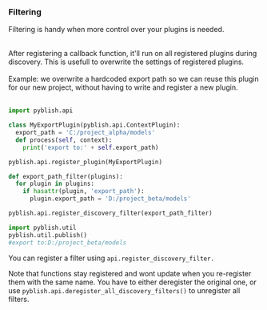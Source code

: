 ### Filtering

Filtering is handy when more control over your plugins is needed. 

<br>
After registering a callback function, it'll run on all registered plugins during discovery.
This is usefull to overwrite the settings of registered plugins.

<br>
<br>
Example: we overwrite a hardcoded export path so we can reuse this plugin for our new project, without having to write and register a new plugin.

<br>
<br>

```python
import pyblish.api

class MyExportPlugin(pyblish.api.ContextPlugin):
  export_path = 'C:/project_alpha/models'
  def process(self, context):
    print('export to:' + self.export_path)

pyblish.api.register_plugin(MyExportPlugin)

def export_path_filter(plugins):
  for plugin in plugins:
    if hasattr(plugin, 'export_path'):
      plugin.export_path = 'D:/project_beta/models'

pyblish.api.register_discovery_filter(export_path_filter)

import pyblish.util
pyblish.util.publish()
#export to:D:/project_beta/models
```


You can register a filter using `api.register_discovery_filter.`

Note that functions stay registered and wont update when you re-register them with the same name. You have to either deregister the original one, or use 
`pyblish.api.deregister_all_discovery_filters()` to unregister all filters.
